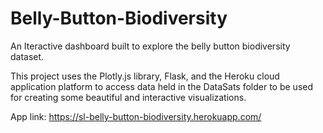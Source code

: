 # Belly-Button-Biodiversity
An Iteractive dashboard built to explore the belly button biodiversity dataset.

This project uses the Plotly.js library, Flask, and the Heroku cloud application platform to access data held in the DataSats folder to be used for creating some beautiful and interactive visualizations. 

App link: https://sl-belly-button-biodiversity.herokuapp.com/
